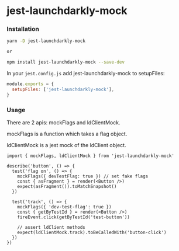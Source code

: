 # jest-launchdarkly-mock

### Installation

```bash
yarn -D jest-launchdarkly-mock

or 

npm install jest-launchdarkly-mock --save-dev
```

In your `jest.config.js` add jest-launchdarkly-mock to setupFiles: 

```js
module.exports = {
  setupFiles: ['jest-launchdarkly-mock'],
}
```

### Usage
There are 2 apis: mockFlags and ldClientMock.

mockFlags is a function which takes a flag object. 

ldClientMock is a jest mock of the ldClient object. 

```tsx
import { mockFlags, ldClientMock } from 'jest-launchdarkly-mock'

describe('button', () => {
  test('flag on', () => {
    mockFlags({ devTestFlag: true }) // set fake flags
    const { asFragment } = render(<Button />)
    expect(asFragment()).toMatchSnapshot()
  })

  test('track', () => {
    mockFlags({ 'dev-test-flag': true })
    const { getByTestId } = render(<Button />)
    fireEvent.click(getByTestId('test-button'))

    // assert ldClient methods
    expect(ldClientMock.track).toBeCalledWith('button-click')
  })
})

```